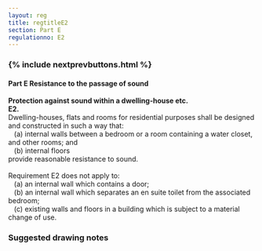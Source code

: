 ```yaml
---
layout: reg
title: regtitleE2
section: Part E
regulationno: E2
---
```


<div class="panel panel-primary">
  <div class="panel-heading">
    <h3 class="panel-title">
      {% include nextprevbuttons.html %}
        <h4>Part E Resistance to the passage of sound</h4>
    </h3>
  </div>
  <div class="panel-body">
    <p>
        <strong>Protection against sound within a dwelling-house etc.</strong><br>
        <strong>E2.</strong><br>
            Dwelling-houses, flats and rooms for residential purposes shall be designed and constructed in such a way that:<br>
            &nbsp;&nbsp;&nbsp;(a) internal walls between a bedroom or a room containing a water closet, and other rooms; and<br>
            &nbsp;&nbsp;&nbsp;(b) internal floors<br>
            provide reasonable resistance to sound.<br><br>
            Requirement E2 does not apply to:<br>
            &nbsp;&nbsp;&nbsp;(a) an internal wall which contains a door;<br>
            &nbsp;&nbsp;&nbsp;(b) an internal wall which separates an en suite toilet from the associated bedroom;<br>
            &nbsp;&nbsp;&nbsp;(c) existing walls and floors in a building which is subject to a material change of use.
    </p>
  </div>
</div>



### Suggested drawing notes